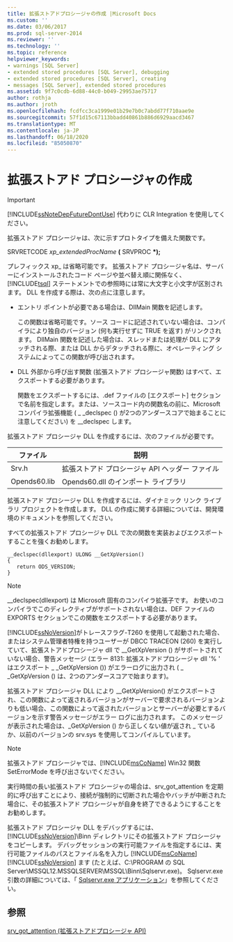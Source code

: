 ```yaml
---
title: 拡張ストアドプロシージャの作成 |Microsoft Docs
ms.custom: ''
ms.date: 03/06/2017
ms.prod: sql-server-2014
ms.reviewer: ''
ms.technology: ''
ms.topic: reference
helpviewer_keywords:
- warnings [SQL Server]
- extended stored procedures [SQL Server], debugging
- extended stored procedures [SQL Server], creating
- messages [SQL Server], extended stored procedures
ms.assetid: 9f7c0cdb-6d88-44c0-b049-29953ae75717
author: rothja
ms.author: jroth
ms.openlocfilehash: fcdfcc3ca1999e01b29e7b0c7abdd77f710aae9e
ms.sourcegitcommit: 57f1d15c67113bbadd40861b886d6929aacd3467
ms.translationtype: MT
ms.contentlocale: ja-JP
ms.lasthandoff: 06/18/2020
ms.locfileid: "85050870"
---
```

# <a name="creating-extended-stored-procedures"></a>拡張ストアド プロシージャの作成
    
> [!IMPORTANT]  
>  [!INCLUDE[ssNoteDepFutureDontUse](../../includes/ssnotedepfuturedontuse-md.md)] 代わりに CLR Integration を使用してください。  
  
 拡張ストアド プロシージャは、次に示すプロトタイプを備えた関数です。  
  
 SRVRETCODE *xp_extendedProcName* **(** SRVPROC **\*);**  
  
 プレフィックス xp_ は省略可能です。 拡張ストアド プロシージャ名は、サーバーにインストールされたコード ページや並べ替え順に関係なく、[!INCLUDE[tsql](../../includes/tsql-md.md)] ステートメントでの参照時には常に大文字と小文字が区別されます。 DLL を作成する際は、次の点に注意します。  
  
-   エントリ ポイントが必要である場合は、DllMain 関数を記述します。  
  
     この関数は省略可能です。ソース コードに記述されていない場合は、コンパイラにより独自のバージョン (何も実行せずに TRUE を返す) がリンクされます。 DllMain 関数を記述した場合は、スレッドまたは処理が DLL にアタッチされる際、または DLL からデタッチされる際に、オペレーティング システムによってこの関数が呼び出されます。  
  
-   DLL 外部から呼び出す関数 (拡張ストアド プロシージャ関数) はすべて、エクスポートする必要があります。  
  
     関数をエクスポートするには、.def ファイルの [エクスポート] セクションで名前を指定します。または、ソースコード内の関数名の前に、Microsoft コンパイラ拡張機能 ( \_ _declspec () が2つのアンダースコアで始まることに注意してください) を __declspec します。  
  
 拡張ストアド プロシージャ DLL を作成するには、次のファイルが必要です。  
  
|ファイル|説明|  
|----------|-----------------|  
|Srv.h|拡張ストアド プロシージャ API ヘッダー ファイル|  
|Opends60.lib|Opends60.dll のインポート ライブラリ|  
  
 拡張ストアド プロシージャ DLL を作成するには、ダイナミック リンク ライブラリ プロジェクトを作成します。 DLL の作成に関する詳細については、開発環境のドキュメントを参照してください。  
  
 すべての拡張ストアド プロシージャ DLL で次の関数を実装およびエクスポートすることを強くお勧めします。  
  
```  
__declspec(dllexport) ULONG __GetXpVersion()  
{  
   return ODS_VERSION;  
}  
```  
  
> [!NOTE]  
>  __declspec(dllexport) は Microsoft 固有のコンパイラ拡張子です。 お使いのコンパイラでこのディレクティブがサポートされない場合は、DEF ファイルの EXPORTS セクションでこの関数をエクスポートする必要があります。  
  
 [!INCLUDE[ssNoVersion](../../includes/ssnoversion-md.md)]がトレースフラグ-T260 を使用して起動された場合、またはシステム管理者特権を持つユーザーが DBCC TRACEON (260) を実行していて、拡張ストアドプロシージャ dll で __GetXpVersion () がサポートされていない場合、警告メッセージ (エラー 8131: 拡張ストアドプロシージャ dll '% ' はエクスポート \_ _GetXpVersion ()) がエラーログに出力され ( \_ _GetXpVersion () は、2つのアンダースコアで始まります)。  
  
 拡張ストアド プロシージャ DLL により __GetXpVersion() がエクスポートされ、この関数によって返されるバージョンがサーバーで要求されるバージョンよりも低い場合、この関数によって返されたバージョンとサーバーが必要とするバージョンを示す警告メッセージがエラー ログに出力されます。 このメッセージが表示された場合は、_GetXpVersion () から正しくない値が返され \_ ているか、以前のバージョンの srv.sys を使用してコンパイルしています。  
  
> [!NOTE]  
>  拡張ストアド プロシージャでは、[!INCLUDE[msCoName](../../includes/msconame-md.md)] Win32 関数 SetErrorMode を呼び出さないでください。  
  
 実行時間の長い拡張ストアド プロシージャの場合は、srv_got_attention を定期的に呼び出すことにより、接続が強制的に切断された場合やバッチが中断された場合に、その拡張ストアド プロシージャが自身を終了できるようにすることをお勧めします。  
  
 拡張ストアド プロシージャ DLL をデバッグするには、[!INCLUDE[ssNoVersion](../../includes/ssnoversion-md.md)]\Binn ディレクトリにその拡張ストアド プロシージャをコピーします。 デバッグセッションの実行可能ファイルを指定するには、実行可能ファイルのパスとファイル名を入力し [!INCLUDE[msCoName](../../includes/msconame-md.md)] [!INCLUDE[ssNoVersion](../../includes/ssnoversion-md.md)] ます (たとえば、C:\PROGRAM の SQL Server\MSSQL12.MSSQLSERVER\MSSQL\Binn\Sqlservr.exe)。 Sqlservr.exe 引数の詳細については、「 [Sqlservr.exe アプリケーション](../../tools/sqlservr-application.md)」を参照してください。  
  
## <a name="see-also"></a>参照  
 [srv_got_attention &#40;拡張ストアドプロシージャ API&#41;](../extended-stored-procedures-reference/srv-got-attention-extended-stored-procedure-api.md)  
  
  
